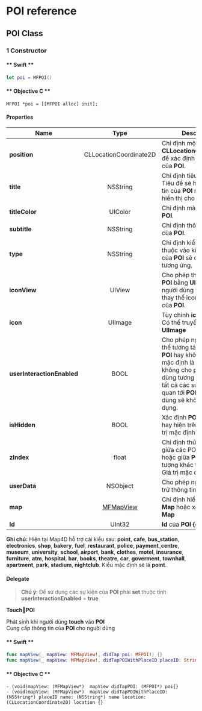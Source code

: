# POI reference

## POI Class

### 1 Constructor


<!-- tabs:start -->
#### ** Swift **

```swift 
let poi = MFPOI()
```

#### ** Objective C **

```objc 
MFPOI *poi = [[MFPOI alloc] init];
```

<!-- tabs:end -->

#### Properties

| Name                       | Type                | Description                                                                                                                |
|----------------------------|:-------------------:|--------------------------------------------------------------------------------------------------------------------------------------------------------------------------------|
| **position**               | CLLocationCoordinate2D | Chỉ định một **CLLocationCoordinate2D** để xác định vị trí ban đầu của **POI**.                                         |
| **title**                  | NSString               | Chỉ định tiêu đề của **POI**. Tiêu đề sẽ hiển thị thông tin của **POI** mà bạn muốn hiển thị cho người dùng.            |
| **titleColor**             | UIColor                | Chỉ định màu tiêu đề của **POI**.                                                                                       |
| **subtitle**               | NSString               | Chỉ định thông tin mô tả của **POI**.                                                                                   |
| **type**                   | NSString               | Chỉ định kiểu của **POI**, tùy thuộc vào kiểu mà icon của **POI** sẽ có hình ảnh tương ứng.                             |
| **iconView**               | UIView                 | Cho phép thêm biểu diễn **POI** bằng **UIView** mà người dùng tuỳ chỉnh để thay thế icon mặc định của **POI**.          |
| **icon**                   | UIImage                | Tùy chỉnh **icon** cho **POI**. Có thể truyền vào là một **UIImage**                                                    |
| **userInteractionEnabled** | BOOL                | Cho phép người dùng có thể tương tác được với **POI** hay không. Giá trị mặc định là **true**. Khi không cho phép người dùng tương tác với **POI** thì tất cả các sự kiện liên quan tới **POI** từ phía người dùng sẽ không có tác dụng.                                                                                               | 
| **isHidden**               | BOOL                   | Xác định **POI** có thể ẩn hay hiện trên bản đồ. Giá trị mặc định là **true**.                                          |
| **zIndex**                 | float                  | Chỉ định thứ tự hiển thị giữa các POI với nhau hoặc giữa **POI** với các đối tượng khác trên bản đồ. Giá trị mặc định là **0**                                                                                                                                                                           |
| **userData**               | NSObject               | Cho phép người dùng lưu trữ thông tin trên **POI**.                                                                     |
| **map**                    | [MFMapView](/reference/map?id=MFMapView)             | Chỉ định hiển thị **POI** trên **Map** hoặc xoá **POI** khỏi **Map**                      |
| **Id**                     | UInt32                 | **Id** của **POI** **{get}**.                                                                                           |

**Ghi chú:** Hiện tại Map4D hỗ trợ cái kiểu sau: **point**, **cafe**, **bus_station**, **electronics**, **shop**, **bakery**, **fuel**, **restaurant**, **police**, **payment_centre**, **museum**, **university**, **school**, **airport**, **bank**, **clothes**, **motel**, **insurance**, **furniture**, **atm**, **hospital**, **bar**, **books**, **theatre**, **car**, **goverment**, **townhall**, **apartment**, **park**, **stadium**, **nightclub**. Kiểu mặc định sẽ là **point**.


#### Delegate

  > **Chú ý**: Để sử dụng các sự kiện của **POI** phải **set** thuộc tính **userInteractionEnabled** = **true**
  
  **TouchPOI**

  Phát sinh khi người dùng **touch** vào **POI**
  </br>Cung cấp thông tin của **POI** cho người dùng

  <!-- tabs:start -->

  #### ** Swift **

  ```swift 
  func mapView(_ mapView: MFMapView!, didTap poi: MFPOI!) {}
  func mapView(_ mapView: MFMapView!, didTapPOIWithPlaceID placeID: String!, name: String!, location: CLLocationCoordinate2D) {}
  ```

  #### ** Objective C **

  ```objc 
  - (void)mapView: (MFMapView*)  mapView didTapPOI: (MFPOI*) poi{}
  - (void)mapView: (MFMapView*)  mapView didTapPOIWithPlaceID: (NSString*) placeID name: (NSString*) name location: (CLLocationCoordinate2D) location {}
  ```

  <!-- tabs:end -->